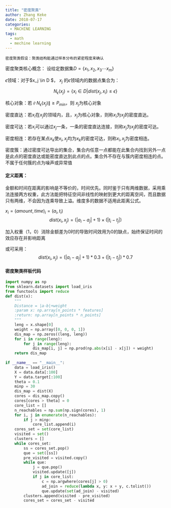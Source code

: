 ```yaml
---
title: "密度聚类"
author: Zhang Keke
date: 2018-07-17
categories:
  - MACHINE LEARNING
tags:
  - math
  - mechine learning
---
```


`密度聚类假设：聚类结构能通过样本分布的紧密程度来确认`

密度聚类核心概念：
设给定数据集$D=\{x_1, x_2,x_3 \cdots x_m \}$

$\epsilon$领域：对于$x_j \in D $， $x_j$ 的$\epsilon$领域内的数据点集合为：

$$N_{\epsilon}(x_j) = \{x_i \in D | dist(x_j,x_i) \leq \epsilon \}$$


核心对象：若$\|N_{\epsilon}(x_j) \| \geq P_{min}$，则 $x_j$为核心对象

密度直达：若$x_i$在$x_j$的领域内，且，$x_j$为核心对象，则称$x_i$为$x_j$的密度直达。

密度可达：若$x_i$可以通过$x_j$一条，一条的密度直达连接，则称$x_j$为$x_j$的密度可达。

密度相连：若存在某点$x_k$使$x_i, x_j$均为$x_k$的密度可达，则称$x_i, x_j$为密度相连。

密度簇：通过密度可达导出的集合，集合内任意一点都能在此集合内找到另外一点是此点的密度直达或能密度直达到此点的点。集合外不存在与簇内密度相连的点。不属于任何簇的点为噪声或异常值


#### 定义距离：
金额和时间在距离的影响是不等价的，时间优先。同时鉴于只有两维数据，采用乘法连接两方权重，此方法能把特征空间非线性的映射到更大的距离空间，而且数据只有两维，不会因为连乘导致上溢。维度多的数据不适用此距离公式。

$x_i =(amount,time)_i = (a_i,t_i)$
$$dist(x_i,x_j)= (|a_i-a_j|+1) \times (|t_i-t_j|)$$

加入权重（1，0）消除金额差为0时的导致时间效用为0的缺点，始终保证时间的效应存在并影响距离

或可采用：
$$dist(x_i,x_j)= (|a_i-a_j|+1)*0.3 + (|t_i-t_j|) *0.7$$

#### 密度聚类样板代码

``` python
import numpy as np
from sklearn.datasets import load_iris
from functools import reduce
def dist(x):
	"""
	Distance = |a-b|+weight
	:param x: np.array[n_points * features]
	:return: np.array[n_points * n_points]
	"""
	leng = x.shape[0]
	weight = np.array([0, 0, 0, 1])
	dis_map = np.zeros((leng, leng))
	for i in range(leng):
		for j in range(leng):
			dis_map[i, j] = np.prod(np.abs(x[i] - x[j]) + weight)
	return dis_map
	
if __name__ == "__main__":
	data = load_iris()
	X = data.data[:100]
	Y = data.target[:100]
	theta = 0.1
	minp = 30
	dis_map = dist(X)
	cores = dis_map.copy()
	cores[cores > theta] = 0
	core_list = []
	n_reachables = np.sum(np.sign(cores), 1)
	for i, j in enumerate(n_reachables):
		if j > minp:
			core_list.append(i)
	cores_set = set(core_list)
	visited = set()
	clusters = []
	while cores_set:
		ss = cores_set.pop()
		que = set([ss])
		pre_visited = visited.copy()
		while que:
			j = que.pop()
			visited.update([j])
			if j in core_list:
				c = np.argwhere(cores[j] > 0)
				ad_join = reduce(lambda x, y: x + y, c.tolist())
				que.update(set(ad_join) - visited)
		clusters.append(visited - pre_visited)
		cores_set = cores_set - visited
```